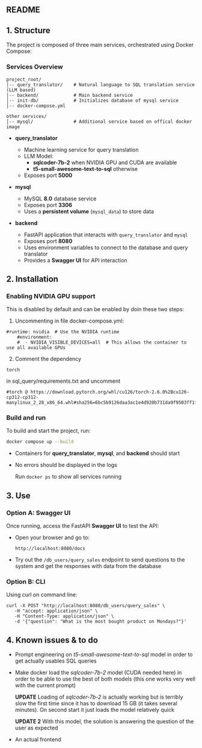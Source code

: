 ## README

## 1. Structure

The project is composed of three main services, orchestrated using Docker Compose:

### Services Overview

```
project_root/
│-- query_translator/    # Natural language to SQL translation service (LLM based)
│-- backend/             # Main backend service
│-- init-db/             # Initializes database of mysql service
│-- docker-compose.yml

other services/
│-- mysql/               # Additional service based on offical docker image
```

- **query_translator**
  - Machine learning service for query translation
  - LLM Model:
    - **sqlcoder-7b-2** when NVIDIA GPU and CUDA are available
    - **t5-small-awesome-text-to-sql** otherwise
  - Exposes port **5000**

- **mysql**
  - MySQL **8.0** database service
  - Exposes port **3306**
  - Uses a **persistent volume** (`mysql_data`) to store data

- **backend**
  - FastAPI application that interacts with `query_translator` and `mysql`
  - Exposes port **8080**
  - Uses environment variables to connect to the database and query translator
  - Provides a **Swagger UI** for API interaction

## 2. Installation

### Enabling NVIDIA GPU support

This is disabled by default and can be enabled by doin these two steps:
1. Uncommenting in file docker-compose.yml:

```
#runtime: nvidia  # Use the NVIDIA runtime
    #environment:
    #  - NVIDIA_VISIBLE_DEVICES=all  # This allows the container to use all available GPUs  
```

2. Comment the dependency
```
torch
```
in sql_query/requirements.txt and uncomment
```
#torch @ https://download.pytorch.org/whl/cu126/torch-2.6.0%2Bcu126-cp312-cp312-manylinux_2_28_x86_64.whl#sha256=6bc5b9126daa3ac1e4d920b731da9f9503ff1f56204796de124e080f5cc3570e

```
### Build and run

To build and start the project, run:

```sh
docker compose up --build
```

- Containers for **query_translator**, **mysql**, and **backend** should start
- No errors should be displayed in the logs

  Run
  `docker ps`
  to show all services running

## 3. Use

### Option A: Swagger UI
Once running, access the FastAPI **Swagger UI** to test the API:
- Open your browser and go to:
  
  ```
  http://localhost:8080/docs
  ```
- Try out the `/db_users/query_sales` endpoint to send questions to the system and get the responses with data from the database
### Option B: CLI
Using curl on command line:
  ```
 curl -X POST "http://localhost:8080/db_users/query_sales" \
     -H "accept: application/json" \
     -H "Content-Type: application/json" \
     -d '{"question": "What is the most bought product on Mondays?"}'

  ```

## 4. Known issues & to do
- Prompt engineering on _t5-small-awesome-text-to-sql_ model in order to get actually usables SQL queries
- Make docker load the _sqlcoder-7b-2_ model (CUDA needed here) in order to be able to use the best of both models (this one works very well with the current prompt)

  **UPDATE** Loading of  _sqlcoder-7b-2_ is actually working but is terribly slow the first time since it has to download 15 GB (it takes several minutes). On second start it just loads the model relatively quick

   **UPDATE 2** With this model, the solution is answering the question of the user as expected
- An actual frontend


